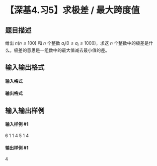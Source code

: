 
# 【深基4.习5】求极差 / 最大跨度值
## 题目描述
给出 $n(n\le100)$ 和 $n$ 个整数 $a_i(0\le a_i \le 1000)$，求这 $n$ 个整数中的极差是什么。极差的意思是一组数中的最大值减去最小值的差。
## 输入输出格式
#### 输入格式


#### 输出格式


## 输入输出样例
#### 输入样例 #1
6
1 1 4 5 1 4
#### 输出样例 #1
4
